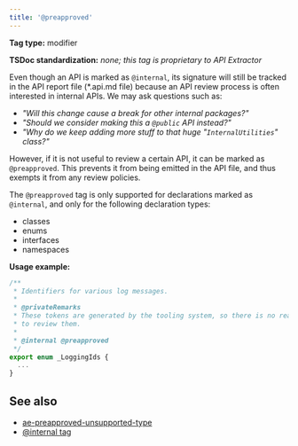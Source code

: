 ```yaml
---
title: '@preapproved'
---
```


**Tag type:** modifier

**TSDoc standardization:** _none; this tag is proprietary to API Extractor_

Even though an API is marked as `@internal`, its signature will still be tracked in the API report
file (\*.api.md file) because an API review process is often interested in internal APIs. We may ask
questions such as:

- _"Will this change cause a break for other internal packages?"_
- _"Should we consider making this a `@public` API instead?"_
- _"Why do we keep adding more stuff to that huge "`InternalUtilities`" class?"_

However, if it is not useful to review a certain API, it can be marked as `@preapproved`. This prevents it from
being emitted in the API file, and thus exempts it from any review policies.

The `@preapproved` tag is only supported for declarations marked as `@internal`, and only for the following
declaration types:

- classes
- enums
- interfaces
- namespaces

**Usage example:**

```ts
/**
 * Identifiers for various log messages.
 *
 * @privateRemarks
 * These tokens are generated by the tooling system, so there is no reason
 * to review them.
 *
 * @internal @preapproved
 */
export enum _LoggingIds {
  ...
}
```

## See also

- [ae-preapproved-unsupported-type](../messages/ae-preapproved-unsupported-type.md)
- [@internal tag](../tsdoc/tag_internal.md)
